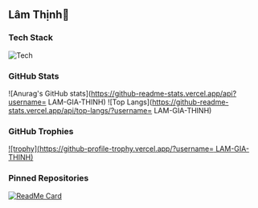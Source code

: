 ## Lâm Thịnh👋

### Tech Stack
![Tech](https://img.shields.io/badge/-TechStack-000000?style=flat&logo=Tech)

### GitHub Stats
![Anurag's GitHub stats](https://github-readme-stats.vercel.app/api?username=
LAM-GIA-THINH)
![Top Langs](https://github-readme-stats.vercel.app/api/top-langs/?username=
LAM-GIA-THINH)

### GitHub Trophies
[![trophy](https://github-profile-trophy.vercel.app/?username=
LAM-GIA-THINH)](https://github.com/ryo-ma/github-profile-trophy)

### Pinned Repositories
[![ReadMe Card](https://github-readme-stats.vercel.app/api/pin/?username=yourusername&repo=repo_name)](https://github.com/yourusername/repo_name)
